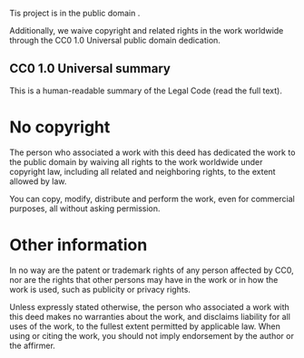 Tis project is in the public domain .

Additionally, we waive copyright and related rights in the work worldwide through the CC0 1.0 Universal public domain dedication.

## CC0 1.0 Universal summary

This is a human-readable summary of the Legal Code (read the full text).

# No copyright 

The person who associated a work with this deed has dedicated the work to the public domain by waiving all rights to the work worldwide 
under copyright law, including all related and neighboring rights, to the extent allowed by law.

You can copy, modify, distribute and perform the work, even for commercial purposes, all without asking permission.

# Other information

In no way are the patent or trademark rights of any person affected by CC0, nor are the rights that other persons may have in the work or in how the work is used, such as publicity or privacy rights.

Unless expressly stated otherwise, the person who associated a work with this deed makes no warranties about the work, and disclaims liability for all uses of the work, to the fullest extent permitted by applicable law. When using or citing the work,
you should not imply endorsement by the author or the affirmer.

